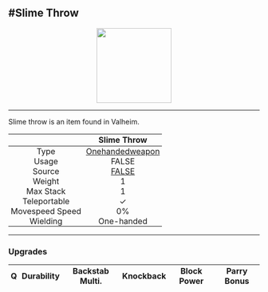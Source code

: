 <meta property="og:title" content="Slime Throw - MoreValheim" /><meta property="og:type" content="website" /><meta property="og:image" content="/assets/slime_throw.png" /><meta property="og:description" content="Slime Throw is an item found in Valheim." /><meta name="theme-color" content="#546D78"><meta name="twitter:card" content="summary_large_image">
#Slime Throw
-------------
<style>img {width:20px;}.tb {width:150px;display: block;margin-left: auto;margin-right: auto;}</style>

<style>.md-typeset table:not([class]) th:not([align]) {min-width:unset!important;}</style>
<style>td{padding:0em 0.3em!important;text-align:center!important;border-left:.05rem solid var(--md-default-fg-color--lightest)}</style>

<style>th{padding:0.1em 0.3em!important;text-align:center!important;font-weight:bold}</style>

<style>pre{text-align:right!important}</style>
<style>table tr td:first-child {border-left: 0;};</style>

<figure><img src="/assets/slime_throw.png" class="tb" /><figcaption><small></small></figcaption></figure>

-------------

Slime throw is an item found in Valheim.

|        | Slime Throw              |
| ----------- | ------------------------------------ |
| Type | [Onehandedweapon](../../types/onehandedweapon)
| Usage | FALSE<br>
| Source | [FALSE](../../items/false)
| Weight | 1 |
| Max Stack | 1 |
| Teleportable | ✓
| Movespeed Speed | 0%
| Wielding | One-handed


-------------

### Upgrades
| Q | Durability | Backstab Multi. | Knockback | Block Power | Parry Bonus
| - | - | - | - | - | - 
